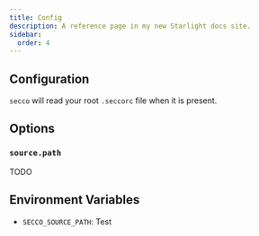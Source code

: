 ```yaml
---
title: Config
description: A reference page in my new Starlight docs site.
sidebar:
  order: 4
---
```


## Configuration

`secco` will read your root `.seccorc` file when it is present.

## Options

### `source.path`

TODO

## Environment Variables

- `SECCO_SOURCE_PATH`: Test
